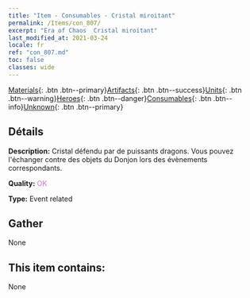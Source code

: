 ```yaml
---
title: "Item - Consumables - Cristal miroitant"
permalink: /Items/con_807/
excerpt: "Era of Chaos  Cristal miroitant"
last_modified_at: 2021-03-24
locale: fr
ref: "con_807.md"
toc: false
classes: wide
---
```

 [Materials](/fr/Items/){: .btn .btn--primary}[Artifacts](/fr/Items/Artifacts/){: .btn .btn--success}[Units](/fr/Items/Units/){: .btn .btn--warning}[Heroes](/fr/Items/Heroes/){: .btn .btn--danger}[Consumables](/fr/Items/Consumables/){: .btn .btn--info}[Unknown](/fr/Items/Unknown/){: .btn .btn--primary}

## Détails
 **Description:** Cristal défendu par de puissants dragons. Vous pouvez l'échanger contre des objets du Donjon lors des évènements correspondants.

 **Quality:** <span style="color: #DA70D6">OK</span>

 **Type:** Event related

## Gather

  None

## This item contains:

  None

